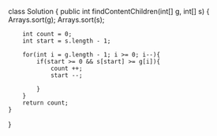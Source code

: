class Solution {
    public int findContentChildren(int[] g, int[] s) {
        Arrays.sort(g);
        Arrays.sort(s);
        
        int count = 0;
        int start = s.length - 1;
        
        for(int i = g.length - 1; i >= 0; i--){
            if(start >= 0 && s[start] >= g[i]){
                count ++;
                start --;
                
            }
        }
        return count;
    }
}